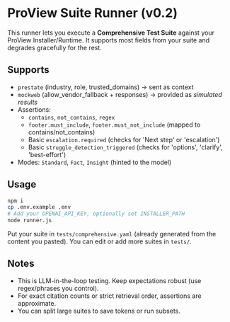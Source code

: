 # ProView Suite Runner (v0.2)

This runner lets you execute a **Comprehensive Test Suite** against your ProView Installer/Runtime.
It supports most fields from your suite and degrades gracefully for the rest.

## Supports
- `prestate` (industry, role, trusted_domains) → sent as context
- `mockweb` (allow_vendor_fallback + responses) → provided as *simulated results*
- Assertions:
  - `contains`, `not_contains`, `regex`
  - `footer.must_include`, `footer.must_not_include` (mapped to contains/not_contains)
  - Basic `escalation.required` (checks for 'Next step' or 'escalation')
  - Basic `struggle_detection_triggered` (checks for 'options', 'clarify', 'best-effort')
- Modes: `Standard`, `Fact`, `Insight` (hinted to the model)

## Usage
```bash
npm i
cp .env.example .env
# Add your OPENAI_API_KEY, optionally set INSTALLER_PATH
node runner.js
```

Put your suite in `tests/comprehensive.yaml` (already generated from the content you pasted).
You can edit or add more suites in `tests/`.

## Notes
- This is LLM-in-the-loop testing. Keep expectations robust (use regex/phrases you control).
- For exact citation counts or strict retrieval order, assertions are approximate.
- You can split large suites to save tokens or run subsets.
